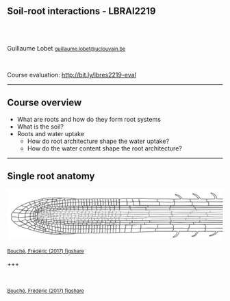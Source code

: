 
<!-- 
$size: 16:9
page_number: true
footer: Guillaume Lobet || LBRAI2219 || Soil-root-interactions
-->

## **Soil-root interactions** - LBRAI2219

</br></br>

Guillaume Lobet
<small>guillaume.lobet@uclouvain.be</small>


</br>

Course evaluation: http://bit.ly/lbres2219-eval


---

## Course overview

- What are roots and how do they form root systems
- What is the soil? 
- Roots and water uptake
	- How do root architecture shape the water uptake?
	- How do the water content shape the root architecture? 



---

## Single root anatomy


![](img/root-1.png)


<small>

[Bouché, Frédéric (2017) figshare](https://doi.org/10.6084/m9.figshare.4688809.v1)
</small>


+++


<img scr="img/root-anatomy.png" height="100%"/>

<small>

[Bouché, Frédéric (2017) figshare](https://doi.org/10.6084/m9.figshare.4688809.v1)
</small>

